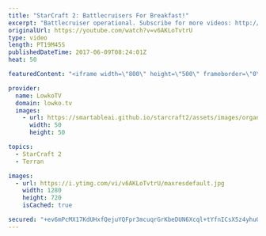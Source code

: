 ```yaml
---
title: "StarCraft 2: Battlecruisers For Breakfast!"
excerpt: "Battlecruiser operational. Subscribe for more videos: http://lowko.tv/youtube More Starcraft 2 casts: https://goo.gl/NG8qAV  What do you do when your opponent is badmouthing you and you are being contained with Siege Tanks and Liberators? Simple. Go for Battlecruisers off of a single base. This is a"
originalUrl: https://youtube.com/watch?v=v6AKLoTvtrU
type: video
length: PT19M45S
publishedDateTime: 2017-06-09T08:24:01Z
heat: 50

featuredContent: "<iframe width=\"800\" height=\"500\" frameborder=\"0\" src=\"https://www.youtube.com/embed/v6AKLoTvtrU\" allow=\"accelerometer; autoplay; encrypted-media; gyroscope; picture-in-picture\" allowfullscreen></iframe>"

provider:
  name: LowkoTV
  domain: lowko.tv
  images:
    - url: https://smartableai.github.io/starcraft2/assets/images/organizations/lowko.tv-50x50.jpg
      width: 50
      height: 50

topics:
  - StarCraft 2
  - Terran

images:
  - url: https://i.ytimg.com/vi/v6AKLoTvtrU/maxresdefault.jpg
    width: 1280
    height: 720
    isCached: true

secured: "+ev6mPcMX17KdUHxfQejuYQFpr3mcuqrGrKbeDUN6Xcql+tYfnICsX5z4yhuOXs3IcGkBaHeiApbNEJ65NstV9EErqsDaz5t7xgBhoWHzN7YFMxA6sJqz0SUMXpupnTV9w0PQY9Kp2+3CfZ1Y9folPKxi9y5JiNt2yc3OoTcIwf+6t3DwFK8LyrawaDpKKmhNuKYr+D9LtYxwsqOkAPXctwrwpc/kwm7QvjXB1wGdnWOogkH3xR67s2pGXCJ+k5Ux8NNjXcqf4fNa5K2IJcHsialcw1FgzXzRburfMH/u99NmtgFo48wRzmBX6kFI/3zdqA90f9dQdRIJqpwVhkauPpc+F0bYr5sk+Wi/N22NmWjN9+rSVX9qPFDoG3Td8iMLQreiCq1jn+7EcAeioKfBKMad4e3Wed55jilgeF/JgXQRaCGPoLLyedZ0GLySQ2K;vBWCm0Yet3ZCAfRVEYdAgQ=="
---
```


